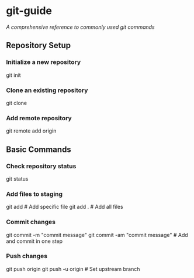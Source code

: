 # git-guide
*A comprehensive reference to commonly used git commands*

## Repository Setup

### Initialize a new repository
git init

### Clone an existing repository
git clone <repository-url>

### Add remote repository
git remote add origin <repository-url>

## Basic Commands

### Check repository status
git status

### Add files to staging
git add <filename>      # Add specific file
git add .              # Add all files

### Commit changes
git commit -m "commit message"
git commit -am "commit message"    # Add and commit in one step

### Push changes
git push origin <branch-name>
git push -u origin <branch-name>   # Set upstream branch
